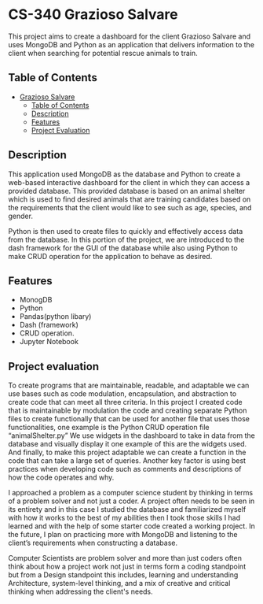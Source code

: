 # CS-340 Grazioso Salvare 

This project aims to create a dashboard for the client Grazioso Salvare and uses MongoDB and Python as an application that delivers information to the client when searching for potential rescue animals to train.

## Table of Contents

- [Grazioso Salvare](#project-title)
  - [Table of Contents](#table-of-contents)
  - [Description](#description)
  - [Features](#features)
  - [Project Evaluation](#project-evaluation)

## Description
This application used MongoDB as the database and Python to create a web-based interactive dashboard for the client in which they can access a provided database. This provided database is based on an animal shelter which is used to find desired animals that are training candidates based on the requirements that the client would like to see such as age, species, and gender. 

Python is then used to create files to quickly and effectively access data from the database. In this portion of the project, we are introduced to the dash framework for the GUI of the database while also using Python to make CRUD operation for the application to behave as desired.   
 


## Features

- MonogDB
- Python 
- Pandas(python libary)
- Dash (framework)
- CRUD operation.
- Jupyter Notebook

## Project evaluation
To create programs that are maintainable, readable, and adaptable we can use bases such as code modulation, encapsulation, and abstraction to create code that can meet all three criteria. In this project I created code that is maintainable by modulation the code and creating separate Python files to create functionally that can be used for another file that uses those functionalities, one example is the Python CRUD operation file “animalShelter.py” We use widgets in the dashboard to take in data from the database and visually display it one example of this are the widgets used. And finally, to make this project adaptable we can create a function in the code that can take a large set of queries. Another key factor is using best practices when developing code such as comments and descriptions of how the code operates and why. 

I approached a problem as a computer science student by thinking in terms of a problem solver and not just a coder. A project often needs to be seen in its entirety and in this case I studied the database and familiarized myself with how it works to the best of my abilities then I took those skills I had learned and with the help of some starter code created a working project. In the future, I plan on practicing more with MongoDB and listening to the client’s requirements when constructing a database. 
  
Computer Scientists are problem solver and more than just coders often think about how a project work not just in terms form a coding standpoint but from a Design standpoint this includes, learning and understanding Architecture, system-level thinking, and a mix of creative and critical thinking when addressing the client's needs.  
